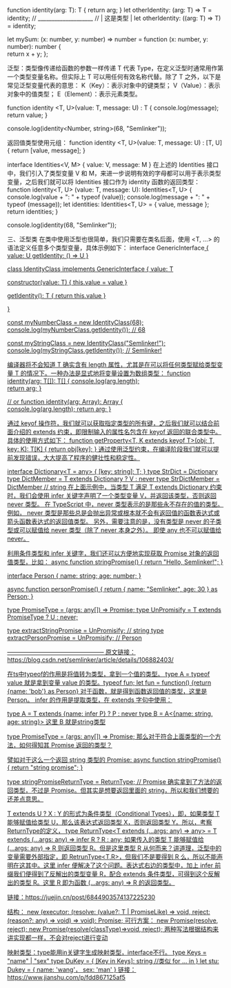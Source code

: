 function identity<T>(arg: T): T {
  return arg;
}
let otherIdentity: <T> (arg: T) => T = identity;
//               ____________________
//               |    这是类型      |
let otherIdentity: (<T>(arg: T) => T) = identity;

let mySum: (x: number, y: number) => number = function (x: number, y: number): number {   
    return x + y;
};


泛型：类型像传递给函数的参数一样传递
T 代表 Type，在定义泛型时通常用作第一个类型变量名称。但实际上 T 可以用任何有效名称代替。除了 T 之外，以下是常见泛型变量代表的意思：
K（Key）：表示对象中的键类型；
V（Value）：表示对象中的值类型；
E（Element）：表示元素类型。

function identity <T, U>(value: T, message: U) : T {
  console.log(message);
  return value;
}

console.log(identity<Number, string>(68, "Semlinker"));

返回值类型使用元组：
function identity <T, U>(value: T, message: U) : [T, U] {
  return [value, message];
}

interface Identities<V, M> {
  value: V,
  message: M
}
在上述的 Identities 接口中，我们引入了类型变量 V 和 M，来进一步说明有效的字母都可以用于表示类型变量，之后我们就可以将 Identities 接口作为 identity 函数的返回类型：
function identity<T, U> (value: T, message: U): Identities<T, U> {
  console.log(value + ": " + typeof (value));
  console.log(message + ": " + typeof (message));
  let identities: Identities<T, U> = {
    value,
    message
  };
  return identities;
}

console.log(identity(68, "Semlinker"));

三、泛型类
在类中使用泛型也很简单，我们只需要在类名后面，使用 <T, ...> 的语法定义任意多个类型变量，具体示例如下：
interface GenericInterface<U> {
  value: U
  getIdentity: () => U
}

class IdentityClass<T> implements GenericInterface<T> {
  value: T

  constructor(value: T) {
    this.value = value
  }

  getIdentity(): T {
    return this.value
  }

}

const myNumberClass = new IdentityClass<Number>(68);
console.log(myNumberClass.getIdentity()); // 68

const myStringClass = new IdentityClass<string>("Semlinker!");
console.log(myStringClass.getIdentity()); // Semlinker!


编译器将不会知道 T 确实含有 length 属性，尤其是在可以将任何类型赋给类型变量 T 的情况下。一种办法是显式地将变量设置为数组类型：
function identity<T>(arg: T[]): T[] {
   console.log(arg.length);  
   return arg; 
}

// or
function identity<T>(arg: Array<T>): Array<T> {      
  console.log(arg.length);
  return arg; 
}

通过 keyof 操作符，我们就可以获取指定类型的所有键，之后我们就可以结合前面介绍的 extends 约束，即限制输入的属性名包含在 keyof 返回的联合类型中。具体的使用方式如下：
function getProperty<T, K extends keyof T>(obj: T, key: K): T[K] {
  return obj[key];
}
通过使用泛型约束，在编译阶段我们就可以提前发现错误，大大提高了程序的健壮性和稳定性。


interface Dictionary<T = any> {
  [key: string]: T;
}
type StrDict = Dictionary<string>
type DictMember<T> = T extends Dictionary<infer V> ? V : never
type StrDictMember = DictMember<StrDict> // string
在上面示例中，当类型 T 满足 T extends Dictionary 约束时，我们会使用 infer 关键字声明了一个类型变量 V，并返回该类型，否则返回 never 类型。
在 TypeScript 中，never 类型表示的是那些永不存在的值的类型。 例如， never 类型是那些总是会抛出异常或根本就不会有返回值的函数表达式或箭头函数表达式的返回值类型。
另外，需要注意的是，没有类型是 never 的子类型或可以赋值给 never 类型（除了 never 本身之外）。 即使 any 也不可以赋值给 never。

利用条件类型和 infer 关键字，我们还可以方便地实现获取 Promise 对象的返回值类型，比如：
async function stringPromise() {
  return "Hello, Semlinker!";
}

interface Person {
  name: string;
  age: number;
}

async function personPromise() {
  return { name: "Semlinker", age: 30 } as Person;
}

type PromiseType<T> = (args: any[]) => Promise<T>;
type UnPromisify<T> = T extends PromiseType<infer U> ? U : never;

type extractStringPromise = UnPromisify<typeof stringPromise>; // string
type extractPersonPromise = UnPromisify<typeof personPromise>; // Person

————————————————
原文链接：https://blog.csdn.net/semlinker/article/details/106882403/



在ts中typeof的作用是将值转为类型，拿到一个值的类型。
type A = typeof value 就是拿到变量 value 的类型。typeof fun;  let fun = function() {return {name: 'bob'} as Person} 对于函数，就是得到函数返回值的类型，这里是Person。
infer 的作用是提取类型，在 extends 字句中使用：

type A<T> = T extends {name: infer P} ? P : never
type B = A<{name: string, age: string}>
这里 B 就是string类型


type PromiseType<T> = (args: any[]) => Promise<T>;
那么对于符合上面类型的一个方法，如何得知其 Promise 返回的类型？

譬如对于这么一个返回 string 类型的 Promise:
async function stringPromise() {
  return "string promise";
}

type stringPromiseReturnType = ReturnType<typeof stringPromise>; // Promise<string>
确实拿到了方法的返回类型，不过是 Promise<string>。但其实是想要返回里面的 string，所以和我们想要的还差点意思。

 T extends U ? X : Y 的形式为条件类型（Conditional Types），即，如果类型 T 能够赋值给类型 U，那么该表达式返回类型 X，否则返回类型 Y。所以，考察 ReturnType的定义，
 type ReturnType<T extends (...args: any) => any> = T extends (...args: any) => infer R ? R : any;
 如果传入的类型 T 能够赋值给 (...args: any) => R 则返回类型 R。但是这里类型 R 从何而来？讲道理，泛型中的变量需要外部指定，即 RetrunType<T,R>，但我们不是要得到 R 么，所以不能声明在这其中。这里 infer 便解决了这个问题。表达式右边的类型中，加上 infer 前缀我们便得到了反解出的类型变量 R，配合 extends 条件类型，可得到这个反解出的类型 R。这里 R 即为函数 (...args: any) => R 的返回类型。

链接：https://juejin.cn/post/6844903574137225230


结构：
new <T>(executor: (resolve: (value?: T | PromiseLike<T>) => void, reject: (reason?: any) => void) => void): Promise<T>;
可行方案：
new Promise<classType>(resolve, reject);
new Promise(resolve(classType)=>void, reject);
两种写法根据结构来讲实现都一样，不会对reject进行变动


映射类型：type能用in关键字生成映射类型，interface不行。
type Keys = "name" | "sex"
type DuKey = {
  [Key in Keys]: string //类似 for ... in
}
let stu: Dukey = {
  name: 'wang'，
  sex: 'man'
}
链接：https://www.jianshu.com/p/fdd867125af5